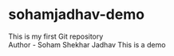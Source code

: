 # sohamjadhav-demo

This is my first Git repository
<br>
Author - Soham Shekhar Jadhav
This is a demo
